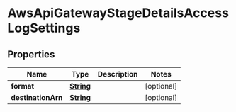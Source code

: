 

# AwsApiGatewayStageDetailsAccessLogSettings


## Properties

| Name | Type | Description | Notes |
|------------ | ------------- | ------------- | -------------|
|**format** | [**String**](String.md) |  |  [optional] |
|**destinationArn** | [**String**](String.md) |  |  [optional] |



